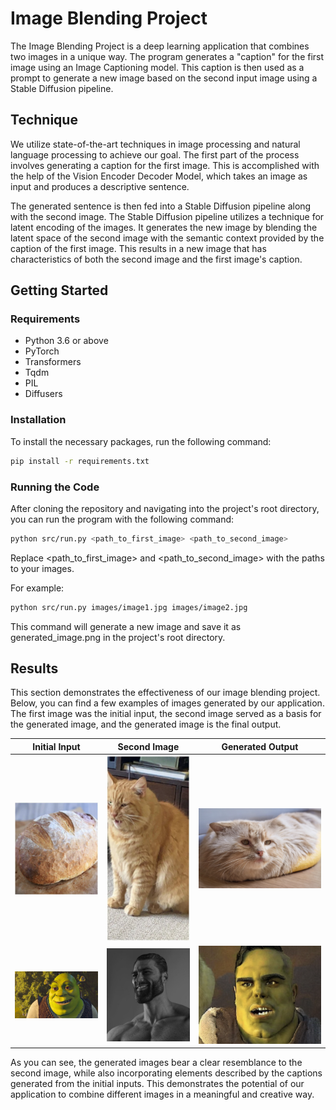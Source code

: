 # Image Blending Project

The Image Blending Project is a deep learning application that combines two images in a unique way. The program generates a "caption" for the first image using an Image Captioning model. This caption is then used as a prompt to generate a new image based on the second input image using a Stable Diffusion pipeline.

## Technique

We utilize state-of-the-art techniques in image processing and natural language processing to achieve our goal. The first part of the process involves generating a caption for the first image. This is accomplished with the help of the Vision Encoder Decoder Model, which takes an image as input and produces a descriptive sentence.

The generated sentence is then fed into a Stable Diffusion pipeline along with the second image. The Stable Diffusion pipeline utilizes a technique for latent encoding of the images. It generates the new image by blending the latent space of the second image with the semantic context provided by the caption of the first image. This results in a new image that has characteristics of both the second image and the first image's caption.

## Getting Started

### Requirements

- Python 3.6 or above
- PyTorch
- Transformers
- Tqdm
- PIL
- Diffusers

### Installation

To install the necessary packages, run the following command:

```bash
pip install -r requirements.txt
```

### Running the Code
After cloning the repository and navigating into the project's root directory, you can run the program with the following command:

```bash
python src/run.py <path_to_first_image> <path_to_second_image>
```
Replace <path_to_first_image> and <path_to_second_image> with the paths to your images.

For example:

```bash
python src/run.py images/image1.jpg images/image2.jpg
```
This command will generate a new image and save it as generated_image.png in the project's root directory.

## Results

This section demonstrates the effectiveness of our image blending project. Below, you can find a few examples of images generated by our application. The first image was the initial input, the second image served as a basis for the generated image, and the generated image is the final output.

| Initial Input | Second Image | Generated Output |
|:-------------:|:------------:|:----------------:|
| ![Initial](images/initial1.jpg) | ![Second](images/second1.jpg) | ![Generated](images/generated1.jpg) |
| ![Initial](images/initial2.jpg) | ![Second](images/second2.jpg) | ![Generated](images/generated2.jpg) |

As you can see, the generated images bear a clear resemblance to the second image, while also incorporating elements described by the captions generated from the initial inputs. This demonstrates the potential of our application to combine different images in a meaningful and creative way.

